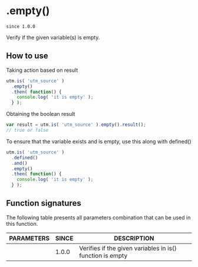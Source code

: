 # .empty()

`since 1.0.0`

Verify if the given variable(s) is empty.

## How to use

Taking action based on result

```javascript
utm.is( 'utm_source' )
  .empty()
  .then( function() {
    console.log( 'it is empty' );
  } );
```

Obtaining the boolean result

```javascript
var result = utm.is( 'utm_source' ).empty().result();
// true or false
```

To ensure that the variable exists and is empty, use this along with defined()

```javascript
utm.is( 'utm_source' )
  .defined()
  .and()
  .empty()
  .then( function() {
    console.log( 'it is empty' );
  } );
```

## Function signatures

The following table presents all parameters combination that can be used in this function.

| PARAMETERS | SINCE | DESCRIPTION |
| ---------- | ----- | ----------- |
|            | 1.0.0 | Verifies if the given variables in is() function is empty |

